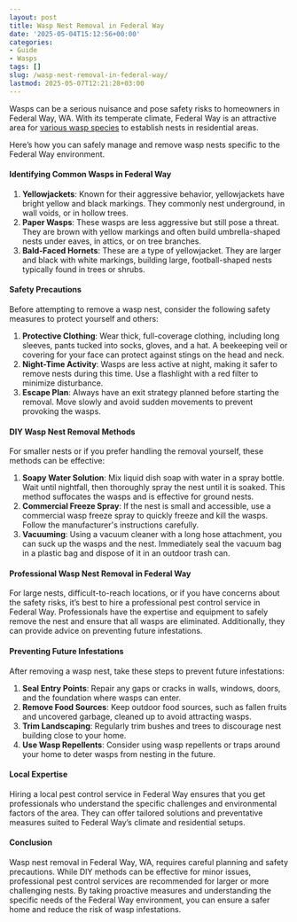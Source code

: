 ```yaml
---
layout: post
title: Wasp Nest Removal in Federal Way
date: '2025-05-04T15:12:56+00:00'
categories:
- Guide
- Wasps
tags: []
slug: /wasp-nest-removal-in-federal-way/
lastmod: 2025-05-07T12:21:28+03:00
---
```


Wasps can be a serious nuisance and pose safety risks to homeowners in Federal Way, WA. With its temperate climate, Federal Way is an attractive area for
[various wasp species](https://pestpolicy.com/baby-wasp/)
to establish nests in residential areas.

Here’s how you can safely manage and remove wasp nests specific to the Federal Way environment.
#### Identifying Common Wasps in Federal Way
1. **Yellowjackets**: Known for their aggressive behavior, yellowjackets have bright yellow and black markings. They commonly nest underground, in wall voids, or in hollow trees.
2. **Paper Wasps**: These wasps are less aggressive but still pose a threat. They are brown with yellow markings and often build umbrella-shaped nests under eaves, in attics, or on tree branches.
3. **Bald-Faced Hornets**: These are a type of yellowjacket. They are larger and black with white markings, building large, football-shaped nests typically found in trees or shrubs.
#### Safety Precautions
Before attempting to remove a wasp nest, consider the following safety measures to protect yourself and others:
1. **Protective Clothing**: Wear thick, full-coverage clothing, including long sleeves, pants tucked into socks, gloves, and a hat. A beekeeping veil or covering for your face can protect against stings on the head and neck.
2. **Night-Time Activity**: Wasps are less active at night, making it safer to remove nests during this time. Use a flashlight with a red filter to minimize disturbance.
3. **Escape Plan**: Always have an exit strategy planned before starting the removal. Move slowly and avoid sudden movements to prevent provoking the wasps.
#### DIY Wasp Nest Removal Methods
For smaller nests or if you prefer handling the removal yourself, these methods can be effective:
1. **Soapy Water Solution**: Mix liquid dish soap with water in a spray bottle. Wait until nightfall, then thoroughly spray the nest until it is soaked. This method suffocates the wasps and is effective for ground nests.
2. **Commercial Freeze Spray**: If the nest is small and accessible, use a commercial wasp freeze spray to quickly freeze and kill the wasps. Follow the manufacturer's instructions carefully.
3. **Vacuuming**: Using a vacuum cleaner with a long hose attachment, you can suck up the wasps and the nest. Immediately seal the vacuum bag in a plastic bag and dispose of it in an outdoor trash can.
#### Professional Wasp Nest Removal in Federal Way
For large nests, difficult-to-reach locations, or if you have concerns about the safety risks, it’s best to hire a professional pest control service in Federal Way. Professionals have the expertise and equipment to safely remove the nest and ensure that all wasps are eliminated. Additionally, they can provide advice on preventing future infestations.
#### Preventing Future Infestations
After removing a wasp nest, take these steps to prevent future infestations:
1. **Seal Entry Points**: Repair any gaps or cracks in walls, windows, doors, and the foundation where wasps can enter.
2. **Remove Food Sources**: Keep outdoor food sources, such as fallen fruits and uncovered garbage, cleaned up to avoid attracting wasps.
3. **Trim Landscaping**: Regularly trim bushes and trees to discourage nest building close to your home.
4. **Use Wasp Repellents**: Consider using wasp repellents or traps around your home to deter wasps from nesting in the future.
#### Local Expertise
Hiring a local pest control service in Federal Way ensures that you get professionals who understand the specific challenges and environmental factors of the area. They can offer tailored solutions and preventative measures suited to Federal Way’s climate and residential setups.
#### Conclusion
Wasp nest removal in Federal Way, WA, requires careful planning and safety precautions. While DIY methods can be effective for minor issues, professional pest control services are recommended for larger or more challenging nests. By taking proactive measures and understanding the specific needs of the Federal Way environment, you can ensure a safer home and reduce the risk of wasp infestations.
